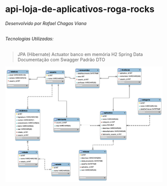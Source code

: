 # api-loja-de-aplicativos-roga-rocks

###### Desenvolvido por Rafael Chagas Viana
###### Tecnologias Utilizadas:

>JPA (Hibernate)
>Actuator 
>banco em memória H2
>Spring Data
>Documentação com Swagger
>Padrão DTO

![alt text](https://github.com/rchagasviana/api-loja-de-aplicativos-roga-rocks/blob/master/modelo.png)

